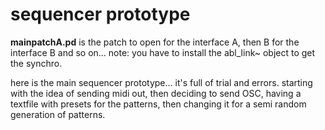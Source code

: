 <h1>sequencer prototype</h1>

<b>mainpatchA.pd</b> is the patch to open for the interface A, then B for the interface B and so on...
note: you have to install the abl_link~ object to get the synchro.

here is the main sequencer prototype...
it's full of trial and errors. starting with the idea of sending midi out, then deciding to send OSC, having a textfile with presets for the patterns, then changing it for a semi random generation of patterns.
